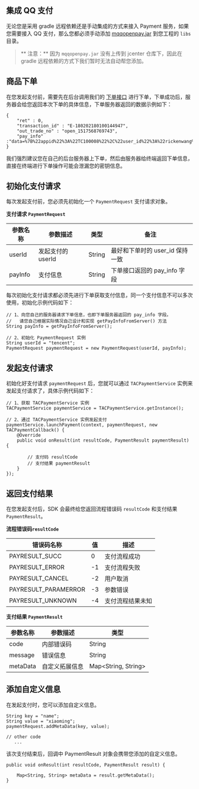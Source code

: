 ## 集成 QQ 支付

无论您是采用 gradle 远程依赖还是手动集成的方式来接入 Payment 服务，如果您需要接入 QQ 支付，那么您都必须手动添加 [mqqopenpay.jar](http://tac-android-libs-1253960454.cosgz.myqcloud.com/jars/mqqopenpay.jar) 到您工程的 `libs` 目录。

> ** 注意：**
> 因为 `mqqopenpay.jar` 没有上传到 jcenter 仓库下，因此在 gradle 远程依赖的方式下我们暂时无法自动帮您添加。

## 商品下单

在您发起支付前，需要先在后台调用我们的 [下单接口](https://cloud.tencent.com/document/product/666/14600) 进行下单，下单成功后，服务器会给您返回本次下单的具体信息，下单服务器返回的数据示例如下：

```
{
    "ret" : 0,
    "transaction_id" : "E-180202180100144947",
    "out_trade_no" : "open_1517568769743",
    "pay_info" :"data=%7B%22appid%22%3A%22TC100008%22%2C%22user_id%22%3A%22rickenwang%22%2C%22out_trade_no%22%3A%22open_1517568769743%22%2C%22product_id%22%3A%22product_test%22%2C%22pay_method%22%3A%22wechat%22%7D&sign=PplSFOrimAfU1dobsFvva09limmtk%2BIr9D5dxFwwV%2BEdjq9dROhB6fwx9hwf1H27FMT83qQdlSgHtLo52Rv97MoL7nR5xNJFph9G7Gd2KRmgJFQ2IlGfHVE%2BeekjPhRQCELt5MMbDuSEOOGJN4agMiCs9yOXJbusCYAa68bcZTOnGgfDOsbpNvpsQt9JA%2BQ%2FAVDyymXv0f6e%2BibpXlTy3Fu3lQZKzPUiiojl97Kpi4I0J6CGCWsxRp4XqWSF7k90o1NMOcbUnzJ87MSCXq5NA1iynYxrD5Cc5KusJxpy84udTtD9XzdznXpO%2BQJBoO2v0RzGGgT2OJQfgRLqsNNgzw%3D%3D"
}
```
我们强烈建议您在自己的后台服务器上下单，然后由服务器给终端返回下单信息，直接在终端进行下单操作可能会泄漏您的密钥信息。

## 初始化支付请求

每次发起支付前，您必须先初始化一个 ```PaymentRequest``` 支付请求对象。

**支付请求 ```PaymentRequest```**

参数名称 | 参数描述 | 类型 | 备注
---- | --- | ---- | ----
userId | 发起支付的 userId | String  | 最好和下单时的 user_id 保持一致
payInfo | 支付信息 |  String | 下单接口返回的 pay_info 字段

每次初始化支付请求都必须先进行下单获取支付信息，同一个支付信息不可以多次使用，初始化示例代码如下：

```
// 1、向您自己的服务器请求下单信息，也即下单服务器返回的 pay_info 字段。
//   请您自己根据实际情况自己设计和实现 getPayInfoFromServer() 方法
String payInfo = getPayInfoFromServer();

// 2、初始化 PaymentRequest 实例
String userId = "tencent";
PaymentRequest paymentRequest = new PaymentRequest(userId, payInfo);

```

## 发起支付请求

初始化好支付请求 ```paymentRequest``` 后，您就可以通过 ```TACPaymentService``` 实例来发起支付请求了，具体示例代码如下：

```
// 1、获取 TACPaymentService 实例
TACPaymentService paymentService = TACPaymentService.getInstance();

// 2、通过 TACPaymentService 实例发起支付
paymentService.launchPayment(context, paymentRequest, new TACPaymentCallback() {
    @Override
    public void onResult(int resultCode, PaymentResult paymentResult) {
    
        // 支付码 resultCode
        // 支付结果 paymentResult
    }
});

```

## 返回支付结果

在您发起支付后，SDK 会最终给您返回流程错误码 ```resultCode``` 和支付结果 ```PaymentResult```。

**流程错误码```resultCode```**

错误码名称 | 值 | 描述
---- | --- | ----
PAYRESULT_SUCC | 0 | 支付流程成功
PAYRESULT_ERROR |  -1 | 支付流程失败
PAYRESULT_CANCEL | -2 | 用户取消
PAYRESULT_PARAMERROR | -3 | 参数错误
PAYRESULT_UNKNOWN | -4 | 支付流程结果未知

**支付结果 ```PaymentResult```**

参数名称 | 参数描述 | 类型
---- | --- | ----
code | 内部错误码 | String 
message | 错误信息 |  String 
metaData  | 自定义拓展信息 | Map\<String, String\> 


## 添加自定义信息

在发起支付时，您可以添加自定义信息。

```
String key = "name";
String value = "xiaoming";
paymentRequest.addMetaData(key, value);

// other code
   ...

```

该次支付结束后，回调中 PaymentResult 对象会携带您添加的自定义信息。

```
public void onResult(int resultCode, PaymentResult result) {
	
    Map<String, String> metaData = result.getMetaData();
}
```
